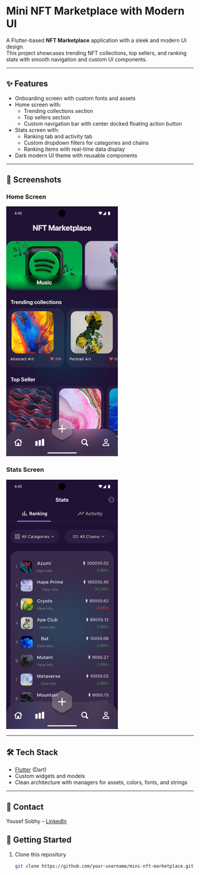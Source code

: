 # Mini NFT Marketplace with Modern UI

A Flutter-based **NFT Marketplace** application with a sleek and modern UI design.  
This project showcases trending NFT collections, top sellers, and ranking stats with smooth navigation and custom UI components.

---

## ✨ Features
- Onboarding screen with custom fonts and assets  
- Home screen with:
  - Trending collections section  
  - Top sellers section  
  - Custom navigation bar with center docked floating action button  
- Stats screen with:
  - Ranking tab and activity tab  
  - Custom dropdown filters for categories and chains  
  - Ranking items with real-time data display  
- Dark modern UI theme with reusable components  

---

## 📸 Screenshots

### Home Screen
<img src="assets/images/screenshots/home.png" alt="Home Screen" width="300"/>

### Stats Screen
<img src="assets/images/screenshots/stats.png" alt="Stats Screen" width="300"/>

---

## 🛠️ Tech Stack
- [Flutter](https://flutter.dev/) (Dart)  
- Custom widgets and models  
- Clean architecture with managers for assets, colors, fonts, and strings  

---

## 📩 Contact
Yousef Sobhy – [LinkedIn](www.linkedin.com/in/yousef-sobhii16188328b)


## 🚀 Getting Started
1. Clone this repository  
   ```bash
   git clone https://github.com/your-username/mini-nft-marketplace.git
